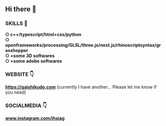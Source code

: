 ## Hi there 👋  

### SKILLS 🧭  
  
**○ c++/typescript/html+css/python**  
**○ openframeworks/processing/GLSL/three.js/next.js/rhinoscriptsyntax/grasshopper**  
**○ +some 3D softwares**  
**○ +some adobe softwares**  
  
### WEBSITE 👇  
**https://gaishikudo.com** (currently I have another... Please let me know if you need)

### SOCIALMEDIA 👇  
**www.instagram.com/ihsiag**

<!-- **ihsiag/ihsiag** is a ✨ _special_ ✨ repository because its `README.md` (this file) appears on your GitHub profile.

Here are some ideas to get you started:

- 🔭 I’m currently working on ...
- 🌱 I’m currently learning ...
- 👯 I’m looking to collaborate on ...
- 🤔 I’m looking for help with ...
- 💬 Ask me about ...
- 📫 How to reach me: ...
- 😄 Pronouns: ...
- ⚡ Fun fact: ...
 -->
